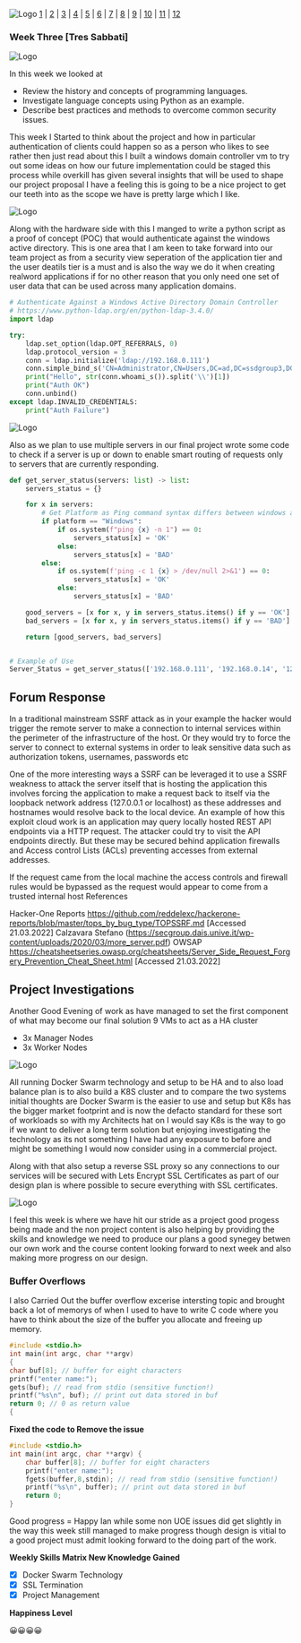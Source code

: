 ![Logo](Images/Logo.png)
[1](/MyPortfolio/SSDCS/Unit01.html) | [2](/MyPortfolio/SSDCS/Unit02.html) | [3](/MyPortfolio/SSDCS/Unit03.html) | [4](/MyPortfolio/SSDCS/Unit04.html) | [5](/MyPortfolio/SSDCS/Unit05.html) | [6](/MyPortfolio/SSDCS/Unit06.html) | [7](/MyPortfolio/SSDCS/Unit07.html) | [8](/MyPortfolio/SSDCS/Unit08.html) | [9](/MyPortfolio/SSDCS/Unit09.html) | [10](/MyPortfolio/SSDCS/Unit10.html) | [11](/MyPortfolio/SSDCS/Unit11.html) | [12](/MyPortfolio/SSDCS/Unit12.html)
### Week Three [Tres Sabbati]

![Logo](Images/Diary.png)

In this week we looked at

* Review the history and concepts of programming languages.
* Investigate language concepts using Python as an example.
* Describe best practices and methods to overcome common security issues.

This week I Started to think about the project and how in particular authentication of clients could happen so as a person who likes to see rather then just read about this I built a windows domain controller vm to try out some ideas on how our future implementation could be staged this process while overkill has given several insights that will be used to shape our project proposal I have a feeling this is going to be a nice project to get our teeth into as the scope we have is pretty large which I like.

![Logo](Images/ESXI.png)

Along with the hardware side with this I manged to write a python script as a proof of concept (POC) that would authenticate against the windows active directory. This is one area that I am keen to take forward into our team project as from a security view seperation of the application tier and the user deatils tier is a must and is also the way we do it when creating realword applications if for no other reason that you only need one set of user data that can be used across many application domains. 

```python
# Authenticate Against a Windows Active Directory Domain Controller
# https://www.python-ldap.org/en/python-ldap-3.4.0/
import ldap

try:
    ldap.set_option(ldap.OPT_REFERRALS, 0)
    ldap.protocol_version = 3
    conn = ldap.initialize('ldap://192.168.0.111')
    conn.simple_bind_s('CN=Administrator,CN=Users,DC=ad,DC=ssdgroup3,DC=info', 'letmein')
    print("Hello", str(conn.whoami_s()).split('\\')[1])
    print("Auth OK")
    conn.unbind()
except ldap.INVALID_CREDENTIALS:
    print("Auth Failure")

```

![Logo](Images/LDAP.png)

Also as we plan to use multiple servers in our final project wrote some code to check if a server is up or down to enable smart routing of requests only to servers that are currently responding.

```python
def get_server_status(servers: list) -> list:
    servers_status = {}

    for x in servers:
        # Get Platform as Ping command syntax differs between windows and Unix/OSX
        if platform == "Windows":
            if os.system(f"ping {x} -n 1") == 0:
                servers_status[x] = 'OK'
            else:
                servers_status[x] = 'BAD'
        else:
            if os.system(f'ping -c 1 {x} > /dev/null 2>&1') == 0:
                servers_status[x] = 'OK'
            else:
                servers_status[x] = 'BAD'

    good_servers = [x for x, y in servers_status.items() if y == 'OK']
    bad_servers = [x for x, y in servers_status.items() if y == 'BAD']

    return [good_servers, bad_servers]


# Example of Use
Server_Status = get_server_status(['192.168.0.111', '192.168.0.14', '123.123.123.123'])
```
## Forum Response
In a traditional mainstream SSRF attack as in your example the hacker would trigger the remote server to make a connection to internal services within the perimeter of the infrastructure of the host. Or they would try to force the server to connect to external systems in order to leak sensitive data such as authorization tokens, usernames, passwords etc

One of the more interesting ways a SSRF can be leveraged it to use a SSRF weakness to attack the server itself that is hosting the application this involves forcing the application to make a request back to itself via the loopback network address (127.0.0.1 or localhost) as these addresses and hostnames would resolve back to the local device. 
An example of how this exploit cloud work is an application may query locally hosted REST API endpoints via a HTTP request. The attacker could try to visit the API endpoints directly. But these may be secured behind application firewalls and Access control Lists (ACLs) preventing accesses from external addresses.

If the request came from the local machine the access controls and firewall rules would be bypassed as the request would appear to come from a trusted internal host
References

Hacker-One Reports https://github.com/reddelexc/hackerone-reports/blob/master/tops_by_bug_type/TOPSSRF.md [Accessed 21.03.2022]
Calzavara Stefano (https://secgroup.dais.unive.it/wp-content/uploads/2020/03/more_server.pdf)
OWSAP https://cheatsheetseries.owasp.org/cheatsheets/Server_Side_Request_Forgery_Prevention_Cheat_Sheet.html [Accessed 21.03.2022]

## Project Investigations

Another Good Evening of work as have managed to set the first component of what may become our final solution 9 VMs to act as a HA cluster

* 3x Manager Nodes
* 3x Worker Nodes

![Logo](Images/Cluster.png)

All running Docker Swarm technology and setup to be HA and to also load balance plan is to also build a K8S cluster and to compare the two systems initial thoughts are Docker Swarm is the easier to use and setup but K8s has the bigger market footprint and is now the defacto standard for these sort of workloads so with my Architects hat on I would say K8s is the way to go if we want to deliver a long term solution but enjoying investigating the technology as its not something I have had any exposure to before and might be something I would now consider using in a commercial project.

Along with that also setup a reverse SSL proxy so any connections to our services will be secured with Lets Encrypt SSL Certificates as part of our design plan is where possible to secure everything with SSL certificates.

![Logo](Images/Proxy.png)

I feel this week is where we have hit our stride as a project good progess being made and the non project content is also helping by providing the skills and knowledge we need to produce our plans a good synegey betwen our own work and the course content looking forward to next week and also making more progress on our design. 

### Buffer Overflows

I also Carried Out the buffer overflow excerise intersting topic and brought back a lot of memorys of when I used to have to write C code where you have to think about the size of the buffer you allocate and freeing up memory. 

```c
#include <stdio.h> 
int main(int argc, char **argv)
{
char buf[8]; // buffer for eight characters
printf("enter name:"); 
gets(buf); // read from stdio (sensitive function!)
printf("%s\n", buf); // print out data stored in buf
return 0; // 0 as return value
{

```

**Fixed the code to Remove the issue**

```c
#include <stdio.h>
int main(int argc, char **argv) {
    char buffer[8]; // buffer for eight characters
    printf("enter name:");
    fgets(buffer,8,stdin); // read from stdio (sensitive function!)
    printf("%s\n", buffer); // print out data stored in buf
    return 0;
}
```

Good progress = Happy Ian while some non UOE issues did get slightly in the way this week still managed to make progress though design is vitial to a good project must admit looking forward to the doing part of the work.

**Weekly Skills Matrix New Knowledge Gained**

- [x] Docker Swarm Technology
- [x] SSL Termination
- [x] Project Management 

**Happiness Level**

😀😀😀😀
